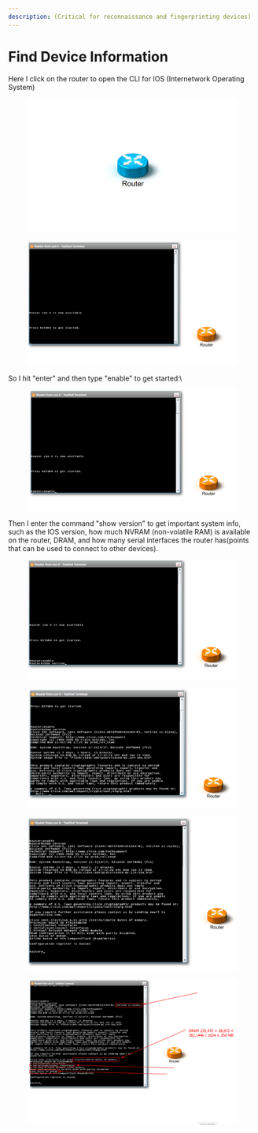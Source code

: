 ```yaml
---
description: (Critical for reconnaissance and fingerprinting devices)
---
```


# Find Device Information

Here I click on the router to open the CLI for IOS (Internetwork Operating System)

<figure><img src="../.gitbook/assets/image (14).png" alt=""><figcaption></figcaption></figure>

<figure><img src="../.gitbook/assets/image (15).png" alt=""><figcaption></figcaption></figure>

So I hit "enter" and then type "enable" to get started:\


<figure><img src="../.gitbook/assets/image (17).png" alt=""><figcaption></figcaption></figure>

Then I enter the command "show version" to get important system info, such as the IOS version, how much NVRAM (non-volatile RAM) is available on the router, DRAM, and how many serial interfaces the router has(points that can be used to connect to other devices).

<figure><img src="../.gitbook/assets/image (19).png" alt=""><figcaption></figcaption></figure>

<figure><img src="../.gitbook/assets/image (20).png" alt=""><figcaption></figcaption></figure>

<figure><img src="../.gitbook/assets/image (21).png" alt=""><figcaption></figcaption></figure>

<figure><img src="../.gitbook/assets/image (22).png" alt=""><figcaption></figcaption></figure>
